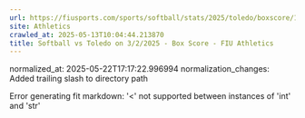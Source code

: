 ```yaml
---
url: https://fiusports.com/sports/softball/stats/2025/toledo/boxscore/12801/
site: Athletics
crawled_at: 2025-05-13T10:04:44.213870
title: Softball vs Toledo on 3/2/2025 - Box Score - FIU Athletics
---
```

normalized_at: 2025-05-22T17:17:22.996994
normalization_changes: Added trailing slash to directory path

Error generating fit markdown: '<' not supported between instances of 'int' and 'str'